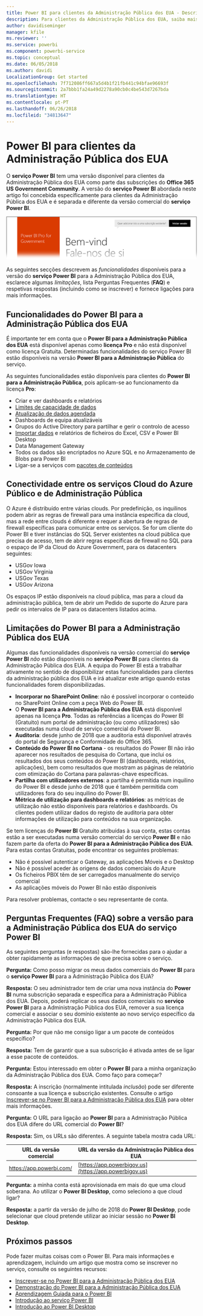 ```yaml
---
title: Power BI para clientes da Administração Pública dos EUA - Descrição geral
description: Para clientes da Administração Pública dos EUA, saiba mais sobre as funcionalidades e limitações do serviço Power BI para a Administração Pública dos EUA
author: davidiseminger
manager: kfile
ms.reviewer: ''
ms.service: powerbi
ms.component: powerbi-service
ms.topic: conceptual
ms.date: 06/05/2018
ms.author: davidi
LocalizationGroup: Get started
ms.openlocfilehash: 7f712086ff667a5d4b1f21fb441c94bfae96693f
ms.sourcegitcommit: 2a7bbb1fa24a49d2278a90cb0c4be543d7267bda
ms.translationtype: HT
ms.contentlocale: pt-PT
ms.lasthandoff: 06/26/2018
ms.locfileid: "34813647"
---
```

# <a name="power-bi-for-us-government-customers"></a>Power BI para clientes da Administração Pública dos EUA
O **serviço Power BI** tem uma versão disponível para clientes da Administração Pública dos EUA como parte das subscrições do **Office 365 US Government Community**. A versão do **serviço Power BI** abordada neste artigo foi concebida especificamente para clientes da Administração Pública dos EUA e é separada e diferente da versão comercial do **serviço Power BI**.

![](media/service-govus-overview/service_usgov_overview-1.png)

As seguintes secções descrevem as *funcionalidades* disponíveis para a versão do **serviço Power BI** para a Administração Pública dos EUA, esclarece algumas *limitações*, lista Perguntas Frequentes (**FAQ**) e respetivas respostas (incluindo como se inscrever) e fornece ligações para mais informações.

## <a name="features-of-power-bi-us-government"></a>Funcionalidades do Power BI para a Administração Pública dos EUA
É importante ter em conta que o **Power BI para a Administração Pública dos EUA** está disponível apenas como **licença Pro** e não está disponível como licença Gratuita. Determinadas funcionalidades do serviço Power BI estão disponíveis na versão **Power BI para a Administração Pública** do serviço.

As seguintes funcionalidades estão disponíveis para clientes do **Power BI para a Administração Pública**, pois aplicam-se ao funcionamento da licença **Pro**:

* Criar e ver dashboards e relatórios
* [Limites de capacidade de dados](service-admin-manage-your-data-storage-in-power-bi.md)
* [Atualização de dados agendada](refresh-data.md)
* Dashboards de equipa atualizáveis
* Grupos do Active Directory para partilhar e gerir o controlo de acesso
* [Importar dados](service-get-data.md) e relatórios de ficheiros do Excel, CSV e Power BI Desktop
* Data Management Gateway
* Todos os dados são encriptados no Azure SQL e no Armazenamento de Blobs para Power BI
* Ligar-se a serviços com [pacotes de conteúdos](service-connect-to-services.md)

## <a name="connectivity-between-government-and-public-azure-cloud-services"></a>Conectividade entre os serviços Cloud do Azure Público e de Administração Pública 

O Azure é distribuído entre várias clouds. Por predefinição, os inquilinos podem abrir as regras de firewall para uma instância específica da cloud, mas a rede entre clouds é diferente e requer a abertura de regras de firewall específicas para comunicar entre os serviços. Se for um cliente do Power BI e tiver instâncias do SQL Server existentes na cloud pública que precisa de acesso, tem de abrir regras específicas de firewall no SQL para o espaço de IP da Cloud do Azure Government, para os datacenters seguintes:

* USGov Iowa
* USGov Virginia
* USGov Texas
* USGov Arizona

Os espaços IP estão disponíveis na cloud pública, mas para a cloud da administração pública, tem de abrir um Pedido de suporte do Azure para pedir os intervalos de IP para os datacenters listados acima. 


## <a name="limitations-of-power-bi-us-government"></a>Limitações do Power BI para a Administração Pública dos EUA
Algumas das funcionalidades disponíveis na versão comercial do **serviço Power BI** *não* estão disponíveis no **serviço Power BI** para clientes da Administração Pública dos EUA. A equipa do Power BI está a trabalhar ativamente no sentido de disponibilizar estas funcionalidades para clientes da administração pública dos EUA e irá atualizar este artigo quando estas funcionalidades forem disponibilizadas.

* **Incorporar no SharePoint Online**: não é possível incorporar o conteúdo no SharePoint Online com a peça Web do Power BI.
* O **Power BI para a Administração Pública dos EUA** está disponível apenas na licença **Pro**. Todas as referências a licenças do Power BI (Gratuito) num portal de administração (ou como utilizadores) são executadas numa cloud de serviço comercial do Power BI.
* **Auditoria**: desde junho de 2018 que a auditoria está disponível através do portal de Segurança e Conformidade do Office 365.
* **Conteúdo do Power BI no Cortana** - os resultados do Power BI não irão aparecer nos resultados de pesquisa do Cortana, que inclui os resultados dos seus conteúdos do Power BI (dashboards, relatórios, aplicações), bem como resultados que mostram as páginas de relatório com otimização do Cortana para palavras-chave específicas.
* **Partilha com utilizadores externos**: a partilha é permitida num inquilino do Power BI e desde junho de 2018 que é também permitida com utilizadores fora do seu inquilino do Power BI.
* **Métrica de utilização para dashboards e relatórios**: as métricas de utilização não estão disponíveis para relatórios e dashboards. Os clientes podem utilizar dados do registo de auditoria para obter informações de utilização para conteúdos na sua organização.

Se tem licenças do **Power BI** Gratuito atribuídas à sua conta, estas contas estão a ser executadas numa versão comercial do serviço **Power BI** e não fazem parte da oferta do **Power BI para a Administração Pública dos EUA**. Para estas contas Gratuitas, pode encontrar os seguintes problemas:

* Não é possível autenticar o Gateway, as aplicações Móveis e o Desktop
* Não é possível aceder às origens de dados comerciais do Azure
* Os ficheiros PBIX têm de ser carregados manualmente do serviço comercial
* As aplicações móveis do Power BI não estão disponíveis

Para resolver problemas, contacte o seu representante de conta.

## <a name="frequently-asked-questions-faq-for-the-us-government-version-of-the-power-bi-service"></a>Perguntas Frequentes (FAQ) sobre a versão para a Administração Pública dos EUA do serviço Power BI
As seguintes perguntas (e respostas) são-lhe fornecidas para o ajudar a obter rapidamente as informações de que precisa sobre o serviço.

**Pergunta:** Como posso migrar os meus dados comerciais do **Power BI** para o **serviço Power BI** para a Administração Pública dos EUA?

**Resposta:** O seu administrador tem de criar uma nova instância do **Power BI** numa subscrição separada e específica para a Administração Pública dos EUA. Depois, poderá replicar os seus dados comerciais no **serviço Power BI** para a Administração Pública dos EUA, remover a sua licença comercial e associar o seu domínio existente ao novo serviço específico da Administração Pública dos EUA.

**Pergunta:** Por que não me consigo ligar a um pacote de conteúdos específico?

**Resposta:** Tem de garantir que a sua subscrição é ativada antes de se ligar a esse pacote de conteúdos.

**Pergunta:** Estou interessado em obter o **Power BI** para a minha organização da Administração Pública dos EUA. Como faço para começar?

**Resposta:** A inscrição (normalmente intitulada *inclusão*) pode ser diferente consoante a sua licença e subscrição existentes. Consulte o artigo [Inscrever-se no Power BI para a Administração Pública dos EUA](service-govus-signup.md) para obter mais informações.

**Pergunta:** O URL para ligação ao **Power BI** para a Administração Pública dos EUA difere do URL comercial do **Power BI**?

**Resposta:** Sim, os URLs são diferentes. A seguinte tabela mostra cada URL:

| URL da versão comercial | URL da versão da Administração Pública dos EUA |
| --- | --- |
| https://app.powerbi.com/ |[https://app.powerbigov.us](https://app.powerbigov.us) |

**Pergunta:** a minha conta está aprovisionada em mais do que uma cloud soberana. Ao utilizar o **Power BI Desktop**, como seleciono a que cloud ligar?

**Resposta:** a partir da versão de julho de 2018 do **Power BI Desktop**, pode selecionar que cloud pretende utilizar ao iniciar sessão no **Power BI Desktop**.


## <a name="next-steps"></a>Próximos passos
Pode fazer muitas coisas com o Power BI. Para mais informações e aprendizagem, incluindo um artigo que mostra como se inscrever no serviço, consulte os seguintes recursos:

* [Inscrever-se no Power BI para a Administração Pública dos EUA](service-govus-signup.md)
* <a href="https://channel9.msdn.com/Blogs/Azure/Cognitive-Services-HDInsight-and-Power-BI-on-Azure-Government">Demonstração do Power BI para a Administração Pública dos EUA</a>
* [Aprendizagem Guiada para o Power BI](guided-learning/gettingstarted.yml?tutorial-step=1)
* [Introdução ao serviço Power BI](service-get-started.md)
* [Introdução ao Power BI Desktop](desktop-getting-started.md)

